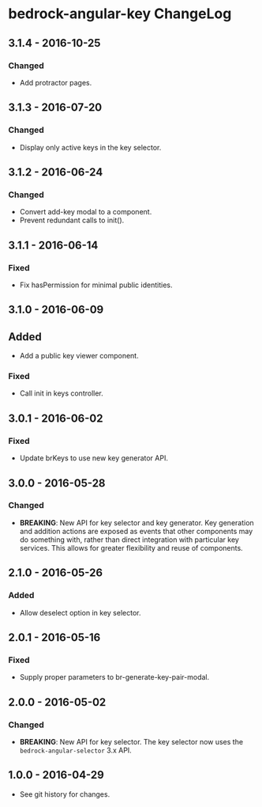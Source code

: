 # bedrock-angular-key ChangeLog

## 3.1.4 - 2016-10-25

### Changed
- Add protractor pages.

## 3.1.3 - 2016-07-20

### Changed
- Display only active keys in the key selector.

## 3.1.2 - 2016-06-24

### Changed
- Convert add-key modal to a component.
- Prevent redundant calls to init().

## 3.1.1 - 2016-06-14

### Fixed
- Fix hasPermission for minimal public identities.

## 3.1.0 - 2016-06-09

## Added
- Add a public key viewer component.

### Fixed
- Call init in keys controller.

## 3.0.1 - 2016-06-02

### Fixed
- Update brKeys to use new key generator API.

## 3.0.0 - 2016-05-28

### Changed
- **BREAKING**: New API for key selector and key generator. Key
  generation and addition actions are exposed as events that
  other components may do something with, rather than direct
  integration with particular key services. This allows for
  greater flexibility and reuse of components.

## 2.1.0 - 2016-05-26

### Added
- Allow deselect option in key selector.

## 2.0.1 - 2016-05-16

### Fixed
- Supply proper parameters to br-generate-key-pair-modal.

## 2.0.0 - 2016-05-02

### Changed
- **BREAKING**: New API for key selector. The key selector now uses the
  `bedrock-angular-selector` 3.x API.

## 1.0.0 - 2016-04-29

- See git history for changes.
